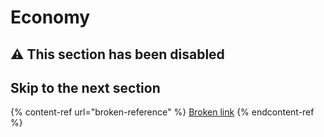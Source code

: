 # Economy

## ⚠️ This section has been disabled

## Skip to the next section

{% content-ref url="broken-reference" %}
[Broken link](broken-reference)
{% endcontent-ref %}
